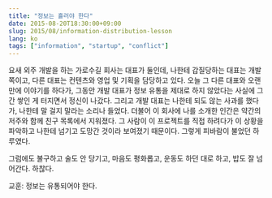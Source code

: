 ```yaml
---
title: "정보는 흘러야 한다"
date: 2015-08-20T18:30:00+09:00
slug: 2015/08/information-distribution-lesson
lang: ko
tags: ["information", "startup", "conflict"]
---
```

요새 외주 개발을 하는 가로수길 회사는 대표가 둘인데, 나한테 갑질당하는 대표는 개발 쪽이고, 다른 대표는 컨텐츠와 영업 및 기획을 담당하고 있다. 오늘 그 다른 대표와 오랜만에 이야기를 하다가, 그동안 개발 대표가 정보 유통을 제대로 하지 않았다는 사실에 그간 쌓인 게 터지면서 정신이 나갔다. 그리고 개발 대표는 나한테 되도 않는 사과를 했다가, 나한테 말 걸지 말라는 소리나 들었다. 더불어 이 회사에 나를 소개한 인간은 약간의 저주와 함께 친구 목록에서 지워졌다. 그 사람이 이 프로젝트를 직접 하려다가 이 상황을 파악하고 나한테 넘기고 도망간 것이라 보여졌기 때문이다. 그렇게 피바람이 불었던 하루였다.

그럼에도 불구하고 술도 안 당기고, 마음도 평화롭고, 운동도 하던 대로 하고, 밥도 잘 넘어간다. 하찮다.

교훈: 정보는 유통되어야 한다.
